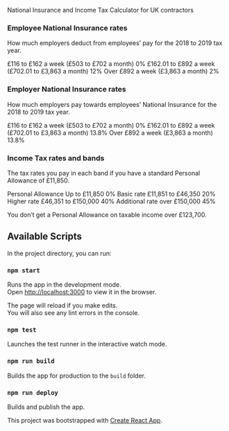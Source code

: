 National Insurance and Income Tax Calculator for UK contractors

### Employee National Insurance rates
How much employers deduct from employees’ pay for the 2018 to 2019 tax year.

£116 to £162 a week (£503 to £702 a month)          0%
£162.01 to £892 a week (£702.01 to £3,863 a month)  12%
Over £892 a week (£3,863 a month)                   2%

### Employer National Insurance rates
How much employers pay towards employees’ National Insurance for the 2018 to 2019 tax year.

£116 to £162 a week (£503 to £702 a month)          0%
£162.01 to £892 a week (£702.01 to £3,863 a month)  13.8%
Over £892 a week (£3,863 a month)                   13.8%

### Income Tax rates and bands
The tax rates you pay in each band if you have a standard Personal Allowance of £11,850.

Personal Allowance    Up to £11,850	          0%
Basic rate	          £11,851 to £46,350	    20%
Higher rate	          £46,351 to £150,000	    40%
Additional rate	      over £150,000	          45%

You don’t get a Personal Allowance on taxable income over £123,700.

## Available Scripts

In the project directory, you can run:

### `npm start`

Runs the app in the development mode.<br>
Open [http://localhost:3000](http://localhost:3000) to view it in the browser.

The page will reload if you make edits.<br>
You will also see any lint errors in the console.

### `npm test`

Launches the test runner in the interactive watch mode.

### `npm run build`

Builds the app for production to the `build` folder.<br>


### `npm run deploy`

Builds and publish the app.<br>

This project was bootstrapped with [Create React App](https://github.com/facebook/create-react-app).
